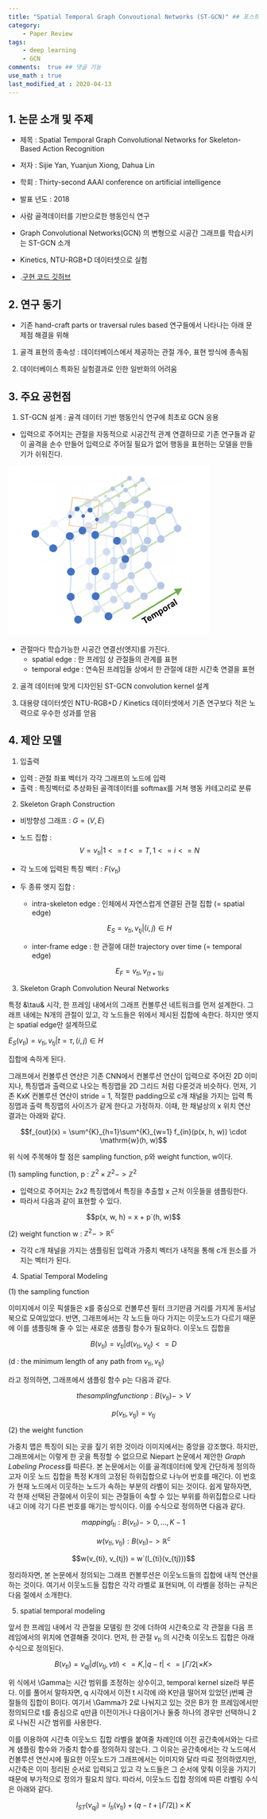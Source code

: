 ```yaml
---
title: "Spatial Temporal Graph Convoutional Networks (ST-GCN)" ## 포스트 제목
category:       
    - Paper Review
tags:           
    - deep learning
    - GCN
comments:  true ## 댓글 기능
use_math : true
last_modified_at : 2020-04-13
---
```


## 1. 논문 소개 및 주제

- 제목 : Spatial Temporal Graph Convolutional Networks for Skeleton-Based Action Recognition
- 저자 : Sijie Yan, Yuanjun Xiong, Dahua Lin
- 학회 : Thirty-second AAAI conference on artificial intelligence
- 발표 년도 : 2018

- 사람 골격데이터를 기반으로한 행동인식 연구
- Graph Convolutional Networks(GCN) 의 변형으로 시공간 그래프를 학습시키는 ST-GCN 소개
- Kinetics, NTU-RGB+D 데이터셋으로 실험

- .[구현 코드 깃허브](https://github.com/yysijie/st-gcn)

## 2. 연구 동기

- 기존 hand-craft parts or traversal rules based 연구들에서 나타나는 아래 문제점 해결을 위해

1) 골격 표현의 종속성 : 데이터베이스에서 제공하는 관절 개수, 표현 방식에 종속됨

2) 데이터베이스 특화된 실험결과로 인한 일반화의 어려움

## 3. 주요 공헌점

1) ST-GCN 설계 : 골격 데이터 기반 행동인식 연구에 최초로 GCN 응용
- 입력으로 주어지는 관절을 자동적으로 시공간적 관계 연결하므로 기존 연구들과 같이 골격을 손수 만들어 입력으로 주어질 필요가 없어 행동을 표현하는 모델을 만들기가 쉬워진다.

![2020-04-13-STGCN_fig1](/assets/images/2020-04-13-STGCN_fig1.PNG)

- 관절마다 학습가능한 시공간 연결선(엣지)를 가진다.
    * spatial edge : 한 프레임 상 관절들의 관계를 표현
    * temporal edge : 연속된 프레임들 상에서 한 관절에 대한 시간축 연결을 표현 

2) 골격 데이터에 맞게 디자인된 ST-GCN convolution kernel 설계

3) 대용량 데이터셋인 NTU-RGB+D / Kinetics 데이터셋에서 기존 연구보다 적은 노력으로 우수한 성과를 얻음  

## 4. 제안 모델

1) 입출력
- 입력 : 관절 좌표 벡터가 각각 그래프의 노드에 입력
- 출력 : 특징벡터로 추상화된 골격데이터를 softmax를 거쳐 행동 카테고리로 분류

2) Skeleton Graph Construction
- 비방향성 그래프 : $G = (V, E)$

- 노드 집합 : 
$$ V = {v_{ti} | 1 <= t <= T, 1 <= i <= N} $$

- 각 노드에 입력된 특징 벡터 : $F(v_{ti})$ 

- 두 종류 엣지 집합 :
    * intra-skeleton edge : 인체에서 자연스럽게 연결된 관절 집합 (= spatial edge)
    
    $$E_{S} = {v_{ti}, v_{tj} | (i, j) \in H}$$
    
    * inter-frame edge : 한 관절에 대한 trajectory over time (= temporal edge)
    
    $$E_{F} = {v_{ti},v_{(t+1)i}}$$

3) Skeleton Graph Convolution Neural Networks

특정 &\tau& 시각, 한 프레임 내에서의 그래프 컨볼루션 네트워크를 먼저 설계한다. 그래프 내에는 N개의 관절이 있고, 각 노드들은 위에서 제시된 집합에 속한다. 하지만 엣지는 spatial edge만 설계하므로 

$E_{S}(v_{ti}) = {v_{ti},v_{tj} | t = \tau, (i, j) \in H}$ 

집합에 속하게 된다.

그래프에서 컨볼루션 연산은 기존 CNN에서 컨볼루션 연산이 입력으로 주어진 2D 이미지나, 특징맵과 출력으로 나오는 특징맵을 2D 그리드 처럼 다룬것과 비슷하다. 먼저, 기존 KxK 컨볼루션 연산이 stride = 1, 적절한 padding으로 c개 채널을 가지는 입력 특징맵과 출력 특징맵의 사이즈가 같게 한다고 가정하자. 이때, 한 채널상의 x 위치 연산 결과는 아래와 같다.

$$f_{out}(x) = \sum^{K}_{h=1}\sum^{K}_{w=1} f_{in}(p(x, h, w)) \cdot \mathrm{w}(h, w)$$

위 식에 주목해야 할 점은 sampling function, p와 weight function, w이다.

(1) sampling function, p : $\mathbb{Z}^{2} \times \mathbb{Z}^{2} -> \mathbb{Z}^{2}$
- 입력으로 주어지는 2x2 특징맵에서 특징을 추출할 x 근처 이웃들을 샘플링한다.
- 따라서 다음과 같이 표현할 수 있다.

$$p(x, w, h) = x + p`(h, w)$$

(2) weight function w : $\mathbb{Z}^{2} -> \mathbb{R}^{c}$
- 각각 c개 채널을 가지는 샘플링된 입력과 가중치 벡터가 내적을 통해 c개 원소를 가지는 벡터가 된다.

4) Spatial Temporal Modeling

(1) the sampling function

이미지에서 이웃 픽셀들은 x를 중심으로 컨볼루션 필터 크기만큼 거리를 가지게 동서남북으로 모여있었다. 반면, 그래프에서는 각 노드들 마다 가지는 이웃노드가 다르기 때문에 이를 샘플링해 줄 수 있는 새로운 샘플링 함수가 필요하다. 이웃노드 집합을 

$$B(v_{ti}) = {v_{ti} | d(v_{ti}, v_{tj}) <= D} $$ 

(d : the minimum length of any path from $v_{ti}, v_{tj}$) 

라고 정의하면, 그래프에서 샘플링 함수 p는 다음과 같다. 

$$the sampling function p : B(v_{ti}) -> V$$

$$p(v_{ti}, v_{tj}) = v_{tj}$$

(2) the weight function

가중치 맵은 특징이 되는 곳을 짚기 위한 것이라 이미지에서는 중앙을 강조했다. 하지만, 그래프에서는 이렇게 한 곳을 특정할 수 없으므로 Niepart 논문에서 제안한 *Graph Labeling Process*를 따른다. 본 논문에서는 이를 골격데이터에 맞게 간단하게 정의하고자 이웃 노드 집합을 특정 K개의 고정된 하위집합으로 나누어 번호를 매긴다. 이 번호가 현재 노드에서 이웃하는 노드가 속하는 부분의 라벨이 되는 것이다. 쉽게 말하자면, 각 현재 선택된 관절에서 이웃이 되는 관절들이 속할 수 있는 부위를 하위집합으로 나타내고 이에 각기 다른 번호를 매기는 방식이다. 이를 수식으로 정의하면 다음과 같다.

$$mapping l_{ti} : B(v_{ti}) -> {0, ..., K-1}$$

$$w(v_{ti}, v_{tj}) : B(v_{ti}) -> \mathbb{R}^{c}$$

$$w(v_{ti}, v_{tj}) = w`(l_{ti}(v_{tj}))$$

정리하자면, 본 논문에서 정의되는 그래프 컨볼루션은 이웃노드들의 집합에 내적 연산을 하는 것이다. 여기서 이웃노드들 집합은 각각 라벨로 표현되며, 이 라벨을 정하는 규칙은 다음 절에서 소개한다.

5) spatial temporal modeling

앞서 한 프레임 내에서 각 관절을 모델링 한 것에 더하여 시간축으로 각 관절을 다음 프레임에서의 위치에 연결해줄 것이다. 먼저, 한 관절 $v_{ti}$ 의 시간축 이웃노드 집합은 아래 수식으로 정의된다.

$$B(v_{ti}) = {v_{qj} | d(v_{tj}, v{ti}) <= K, |q-t| <= \lfloor{\Gamma / 2}\lfloor \times K>}$$

위 식에서 \Gamma는 시간 범위를 조정하는 상수이고, temporal kernel size라 부른다. 이를 풀어서 말하자면, q 시각에서 이전 t 시각에 i와 K만큼 떨어져 있었던 j번째 관절들의 집합이 B이다. 여기서 \Gamma가 2로 나눠지고 있는 것은 B가 한 프레임에서만 정의되므로 t를 중심으로 q만큼 이전이거나 다음이거나 둘중 하나의 경우만 선택하니 2로 나눠진 시간 범위를 사용한다.

이를 이용하여 시간축 이웃노드 집합 라벨을 붙여줄 차례인데 이전 공간축에서와는 다르게 샘플링 함수와 가중치 함수를 정의하지 않는다. 그 이유는 공간축에서는 각 노드에서 컨볼루션 연산시에 필요한 이웃노드가 그래프에서는 이미지와 달라 따로 정의하였지만, 시간축은 이미 정리된 순서로 입력되고 있고 각 노드들은 그 순서에 맞춰 이웃을 가지기 때문에 부가적으로 정의가 필요치 않다. 따라서, 이웃노드 집합 정의에 따른 라벨링 수식은 아래와 같다.

$$l_{ST}(v_{qj}) = l_{ti}(v_{tj}) + (q - t + \lfloor{\Gamma / 2}\lfloor) \times K$$


